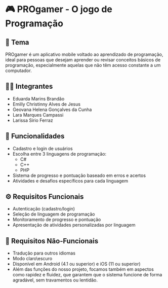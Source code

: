 # 🎮 PROgamer - O jogo de Programação

## 📱 Tema

PROgamer é um aplicativo mobile voltado ao aprendizado de programação, ideal para pessoas que desejam aprender ou revisar conceitos básicos de programação, especialmente aquelas que não têm acesso constante a um computador.

## 👩‍💻 Integrantes

- Eduarda Marins Brandão  
- Emilly Christinny Alves de Jesus  
- Geovana Helena Gonçalves da Cunha  
- Lara Marques Campassi  
- Larissa Sirio Ferraz  

## 🧩 Funcionalidades

- Cadastro e login de usuários  
- Escolha entre 3 linguagens de programação:  
  - C#  
  - C++  
  - PHP  
- Sistema de progresso e pontuação baseado em erros e acertos  
- Atividades e desafios específicos para cada linguagem

## ⚙️ Requisitos Funcionais

- Autenticação (cadastro/login)  
- Seleção de linguagem de programação  
- Monitoramento de progresso e pontuação  
- Apresentação de atividades personalizadas por linguagem

## 📐 Requisitos Não-Funcionais

- Tradução para outros idiomas
- Modo claro\escuro
- Disponível em Android (4.1 ou superior) e iOS (11 ou superior)
- Além das funções do nosso projeto, focamos também em aspectos como rapidez e fluidez, que garantem que o sistema funcione de forma agradável, sem travamentos ou lentidão.
